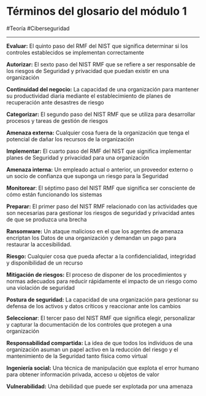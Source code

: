 # Términos del glosario del módulo 1
#Teoría #Ciberseguridad 

---
**Evaluar:** El quinto paso del RMF del NIST que significa determinar si los controles establecidos se implementan correctamente

**Autorizar:** El sexto paso del NIST RMF que se refiere a ser responsable de los riesgos de Seguridad y privacidad que puedan existir en una organización

**Continuidad del negocio:** La capacidad de una organización para mantener su productividad diaria mediante el establecimiento de planes de recuperación ante desastres de riesgo

**Categorizar:** El segundo paso del NIST RMF que se utiliza para desarrollar procesos y tareas de gestión de riesgos

**Amenaza externa:** Cualquier cosa fuera de la organización que tenga el potencial de dañar los recursos de la organización

**Implementar:** El cuarto paso del RMF del NIST que significa implementar planes de Seguridad y privacidad para una organización

**Amenaza interna:** Un empleado actual o anterior, un proveedor externo o un socio de confianza que suponga un riesgo para la Seguridad

**Monitorear**: El séptimo paso del NIST RMF que significa ser consciente de cómo están funcionando los sistemas

**Preparar:** El primer paso del NIST RMF relacionado con las actividades que son necesarias para gestionar los riesgos de seguridad y privacidad antes de que se produzca una brecha

**Ransomware:** Un ataque malicioso en el que los agentes de amenaza encriptan los Datos de una organización y demandan un pago para restaurar la accesibilidad.

**Riesgo:** Cualquier cosa que pueda afectar a la confidencialidad, integridad y disponibilidad de un recurso

**Mitigación de riesgos:** El proceso de disponer de los procedimientos y normas adecuados para reducir rápidamente el impacto de un riesgo como una violación de seguridad

**Postura de seguridad:** La capacidad de una organización para gestionar su defensa de los activos y datos críticos y reaccionar ante los cambios

**Seleccionar**: El tercer paso del NIST RMF que significa elegir, personalizar y capturar la documentación de los controles que protegen a una organización

**Responsabilidad compartida:** La idea de que todos los individuos de una organización asuman un papel activo en la reducción del riesgo y el mantenimiento de la Seguridad tanto física como virtual

**Ingeniería social:** Una técnica de manipulación que explota el error humano para obtener información privada, acceso u objetos de valor

**Vulnerabilidad:** Una debilidad que puede ser explotada por una amenaza
